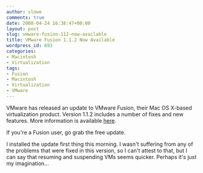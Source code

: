 ```yaml
---
author: slowe
comments: true
date: 2008-04-24 16:38:47+00:00
layout: post
slug: vmware-fusion-112-now-available
title: VMware Fusion 1.1.2 Now Available
wordpress_id: 693
categories:
- Macintosh
- Virtualization
tags:
- Fusion
- Macintosh
- Virtualization
- VMware
---
```


VMware has released an update to VMware Fusion, their Mac OS X-based virtualization product. Version 1.1.2 includes a number of fixes and new features. More information is available [here](http://blogs.vmware.com/teamfusion/2008/04/vmware-fusion-1.html).

If you're a Fusion user, go grab the free update.

I installed the update first thing this morning. I wasn't suffering from any of the problems that were fixed in this version, so I can't attest to that, but I can say that resuming and suspending VMs seems quicker. Perhaps it's just my imagination...
